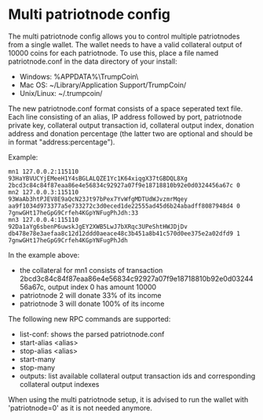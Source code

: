 Multi patriotnode config
=======================

The multi patriotnode config allows you to control multiple patriotnodes from a single wallet. The wallet needs to have a valid collateral output of 10000 coins for each patriotnode. To use this, place a file named patriotnode.conf in the data directory of your install:
 * Windows: %APPDATA%\TrumpCoin\
 * Mac OS: ~/Library/Application Support/TrumpCoin/
 * Unix/Linux: ~/.trumpcoin/

The new patriotnode.conf format consists of a space seperated text file. Each line consisting of an alias, IP address followed by port, patriotnode private key, collateral output transaction id, collateral output index, donation address and donation percentage (the latter two are optional and should be in format "address:percentage").

Example:
```
mn1 127.0.0.2:115110 93HaYBVUCYjEMeeH1Y4sBGLALQZE1Yc1K64xiqgX37tGBDQL8Xg 2bcd3c84c84f87eaa86e4e56834c92927a07f9e18718810b92e0d0324456a67c 0
mn2 127.0.0.3:115110 93WaAb3htPJEV8E9aQcN23Jt97bPex7YvWfgMDTUdWJvzmrMqey aa9f1034d973377a5e733272c3d0eced1de22555ad45d6b24abadff8087948d4 0 7gnwGHt17heGpG9Crfeh4KGpYNFugPhJdh:33
mn3 127.0.0.4:115110 92Da1aYg6sbenP6uwskJgEY2XWB5LwJ7bXRqc3UPeShtHWJDjDv db478e78e3aefaa8c12d12ddd0aeace48c3b451a8b41c570d0ee375e2a02dfd9 1 7gnwGHt17heGpG9Crfeh4KGpYNFugPhJdh
```

In the example above:
* the collateral for mn1 consists of transaction 2bcd3c84c84f87eaa86e4e56834c92927a07f9e18718810b92e0d0324456a67c, output index 0 has amount 10000
* patriotnode 2 will donate 33% of its income
* patriotnode 3 will donate 100% of its income


The following new RPC commands are supported:
* list-conf: shows the parsed patriotnode.conf
* start-alias \<alias\>
* stop-alias \<alias\>
* start-many
* stop-many
* outputs: list available collateral output transaction ids and corresponding collateral output indexes

When using the multi patriotnode setup, it is advised to run the wallet with 'patriotnode=0' as it is not needed anymore.

